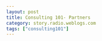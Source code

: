 ```yaml
---
layout: post
title: Consulting 101- Partners
category: story.radio.weblogs.com
tags: ["consulting101"]
---
```

<head>
<meta http-equiv="Content-Type" content="text/html; charset=UTF-8">
    <meta http-equiv="Expires" content="Mon, 01 Jan 1990 01:00:00 GMT">
    <title>Consulting 101: Partners</title>
    <style type="text/css">
      body {
        margin-top: 0px;
        margin-left: 0px;
        margin-right: 0px;
        margin-bottom: 0px;
        }

      body, td, p {
        font-family: verdana, sans-serif;
        font-size: 90%;
        }

      h2 { 
        font-family: Verdana, Arial, Helvetica, sans-serif; font-size: 24px; font-weight: bold
        }
      .header {
        font-family: Verdana, Arial, Helvetica, sans-serif; font-size: 40px; font-weight: bold
        }
      .realsmall {
        font-family: Verdana, Arial, Helvetica, sans-serif; font-size: 9px;
        }
      .small {
        font-family: Verdana, Arial, Helvetica, sans-serif; font-size: 10px;
        }
      </style>
    </head>

| 

 |

| ![](http://radio.weblogs.com/0103807/images/trans60x60.gif)  
 | Last updated: 7/2/2002; 7:37:01 AM  
 | ![](http://radio.weblogs.com/0103807/images/trans60x60.gif) |

| ![](http://radio.weblogs.com/0103807/images/trans60x1.gif)  
 | 

<font size="+3"><b><a href="http://radio.weblogs.com/0103807/" style="color:black; text-decoration:none">The FuzzyBlog!</a></b></font>  
_Marketing 101. Consulting 101. PHP Consulting. Random geeky stuff. I Blog Therefore I Am._

<font size="+1"><b>Consulting 101: Partners</b></font>

Depending on how you count them, I've had six or seven different business partners over the years. Some have worked, some have not but I've been lucky enough to learn from all of them. Of the partners that I've had, my current partner, Gretchen, is the best of the lot -- but that's because we really worked at it (and it doesn't hurt that she's really, really cool). The rest of this essay describes common errors people make with business partners and how to avoid them.

**Disclaimers** : IANAL / IANAA / IAJP (I am not a lawyer / I am not an accountant / I am just practical).&nbsp; Free advice is worth what you pay for it.&nbsp; The advice of a good attorney and accountant for your business is always good.

## Mistake 1: NOT Making the Equity Split Equal

**50 / 50 Is Good!**

To me the biggest mistake people make with partners is valuing one over the other. This always, always, always leads to problems down the road. It creates a power dynamic that is just plain bad.&nbsp; In my opinion it just doesn't matter what the parties bring to the table at the start of the partnership -- what matters is what happens over the course of the partnership.&nbsp; If one party is bringing additional physical assets such as cash or equipment to the partnership then treat it as a scale of equipment to the business that is paid for, with interest, over the next few years.&nbsp; Just don't try and say "Well my Partner is only worth 30% of what I am", etc.&nbsp; That never works.&nbsp; It just doesn't work.

If you are doing the sale of equipment thing then put it in writing at the time of the sale.&nbsp; Why?&nbsp; Because the IRS tends to look negatively on the selling assets to the business for original purchase value -- 5 years later.&nbsp; Do the paperwork at startup time so it's all kosher and the debt is attached to your tax returns every year.

**Comment:** Yes, of the partnerships of mine that have worked out, we did this.&nbsp; And, what of the ones that didn't work out?&nbsp; All but 1 didn't work (and that one might have worked if the equity split had NOT been equal which goes to show that absolute rules can also be wrong).

## Mistake 2: Picking a Partner Just Like You

**Pick a Partner that Complements Your Weaknesses**

We all like people like ourselves.&nbsp; Programmers want to hang out with other programmers, sales folk with other sales folk and so on.&nbsp; This is exactly what you DO NOT want in a partner. Sure they're cool to hang with but that's going to hurt you later.&nbsp; But first a little but more background ...&nbsp; I actually like having a partner. I don't think there is anything lonelier than being the only person running the business. Even if you have staff, being the sole owner is just plain lonely. Some people actually like this -- they like the feeling of sole control and power. Not me. To me, a partner makes the whole process just a lot more fun, more worthwhile.&nbsp; But...&nbsp; What you do not want in a&nbsp; partner is a clone of yourself. For example, if you are a programmer, a serious alpha geek, you do not want another superstar in this area. The best partner complements your weaknesses; they provide the yin to your yang. In our situation, I am very strong along the technical, marketing and strategic dimensions.

Gretchen, on the other hand, is a great designer (I make butt ugly web pages), wonderfully organized (I loathe paperwork far more than you'll ever know), an outstanding networker and, surprisingly, a fantastic sales person (although she made me promise to never, ever make her a business card with "Sales" in the title).&nbsp; Not only do our differences complement each other, but we're able to help teach each other different skills.

When I've had partners that were too close to my own skill set, we tended to conflict with each other over fairly stupid issues -- different approaches to the same problem.&nbsp; And that's actually pretty common.&nbsp; We also lacked critical skills

## Mistake 3: Picking Partners You Haven't Known Long Enough

**Know thy partner well Young Luke, Know them well   
or the dark side will overtake you both**

I'm fond of saying that, in some ways, a business partner is a closer relationship than a spouse.&nbsp; The way I look at it is that there are 168 hours in the week.&nbsp; I've never seen a startup business work less than 60 hours per week, at least in the beginning, a period that is often, but&nbsp;unfortunately,&nbsp;measured in years.&nbsp; That leaves 108 hours in the week.&nbsp; Most people sleep 8 hours per night or 56 hours per week total.&nbsp; This leaves 52 hours per week of waking time to do everything else -- see your spouse, play with the kids, pet the cat, shower, shave, etc.&nbsp; You almost certainly really do spend more time with your partner than you do with your spouse.&nbsp; This makes for a close relationship.&nbsp; And the only way that you will survive this is to know them well.&nbsp; If you've been able to maintain a relationship with someone for a long time then you are a lot more likely to be able to be partners with him or her.&nbsp; I've always thought a lot of venture backed businesses fail because only a portion of the founding team had known each other long enough.

**Comment:** I knew my first partner for 8 years before we founded a company together.&nbsp; I knew Gretchen for more than 2 years before we started making $$$ together.&nbsp; And she and I shared one of those awful, painful bonding experiences that either draws you together or rips you apart.&nbsp; Yes, it was a dot com hell trip, complete with brutal, maniacal ivy league CEO.

## Mistake 4: Make Sure the Vision is Shared - Macro and Micro

**This is where you must agree.**

When you start a business, it's really important to make sure that both forms of the vision for the business is consistent. And the vision isn't just the big picture (macro), it's also the little details (micro). For a macro vision it might be "Provide High Quality Consulting". This goal is usually really easy to agree on -- it's what brought you together in the first place. What I've found is that the little details make all the difference. For example, one of you might want to raise capital while the other wants to grow at a slow and steady pace. Or one of you might want to have employees while the other person realizes  
what a astonishing headache employees can be at times.

So the rule of thumb to use is: Share the Big Picture and Little Picture Visions.

**Comment:** Yup.&nbsp; We're totally on the same page here, both macro and micro.

## Mistake 5: Not Trusting Your Partner

**Without lots and lots of trust, the first time things get hard then&nbsp;the partnership breaks down.**

Of the partners that I've had that actually worked, all of them have been people that I trusted 1000%.&nbsp; The next statement sounds obvious but I'll say it anyway:

**If you don't trust your partner 100% then they shouldn't be your partner.**

Here are some things to think about that can tell you whether or not you can trust your partner:

- Could you trust them to take care of your child? 
- Could you trust them to take care of your pet? Or your plants? 
- Could you ask them to hold a wallet full of cash and not worry about it? 
- If you were traveling and you knew that there was a 50/50 chance that they might need files off your machine, would you have any problems if they saw things on your hard drive? 
- If you were traveling and you knew that there was a 50/50 chance that they might need files off your machine, are you ok givin them a house key ? 
- Would you feel ok giving them your Root password? 
- Would you feel ok giving them the password to all Internet domains (this is a huge trust level for me, even more so than root,&nbsp;since I always insist on controlling the domains, always!).

Now trust is definitely one of my repeated themes that I mention over and over.&nbsp; So you could argue that I'm perhaps blowing this out of proportion.&nbsp; I really don't think so.&nbsp; Trust is key with a business partner.

**Comment:** I don't have children or plants, at least indoor plants; on all the rest of these Gretchen has my complete trust.

## Mistake 6: Not Making it Real and Official

**I hate paperwork, hate it and even I think this is important.**

It's very easy for two individuals to sit down and say "We're partners, let's make money together". This tends to be nebulous, intangible and unofficial -- until you actually make it real. For whatever reason, taking the time to figure out the nitty gritty, nasty little details tends to make both parties realize that this really is a business and you need to work at it.

Here are some of those details that Gretchen and I went over:

1. **Incorporation**. That's right, we actually spent the $500 or so to incorporate via [www.bizfilings.com](http://www.bizfilings.com).&nbsp; Although this is a pain, it's not a bad step to take.&nbsp; A formal structure can have some tax advantages, it also says to your clients that you are a little less fly by night.  
  
2. **Passwords**. That's right -- I turned all of my passwords over to Gretchen right after the incorporation. What? Huh? Well, think about it. We're in the business of doing projects and making money together. What if I got hit by a bus? Or if I fell off a ladder? There's lots of technical talent out there and, while I don't like to think about being replaced,  
other talent could do at least some of my functions (albeit with the ability to write whacky early morning blog entries like this).&nbsp; But if Gretchen doesn't have my passwords this is a much bigger problem. Much bigger. So I disclosed all  
my passwords including: Local Machine Passwords, SysAdmin Passwords, Email Passwords, Website Passwords  
and so on. It was a pain in the neck to do but it was also the right thing to do -- and not only for Gretchen -- but also for our clients. Oh and did Gretchen tell me her passwords? She didn't need to -- I already knew them anyway from helping her with systems administration tasks multiple times over the years. We also setup a process for handling any new passwords that get created so it's easy for each of us to know what passwords have been used.&nbsp; Finally we "hardened" Gretchen's approach to passwords so other folks that may have known hew password don't any longer.  
  
3. **Assignment of Rights**.&nbsp;&nbsp; Given that I've been working in the field for a long time, I have lots and lots of intellectual property.&nbsp; We set up a legal structure so Gretchen has full access to it.&nbsp; For some obvious reasons, I don't want to get into how we handled this but it was setup so that it only becomes contingent on what is called "ADD" (accidental death or dismemberment).&nbsp; I think for Gretchen, when I did this, everything became much, much more real.&nbsp; I could actually see it in her eyes immediately after I signed the documents and gave them to her.&nbsp; It was an "Oh boy ..." type reaction...

**Comment:** Both of us contributed differently to this one.&nbsp; I was big on passwords and assignment of rights while Gretchen correctly recognized that incorporation was important and took care of it.

## Mistake 7: NOT Rewarding the Seller

**Always remember: DEC never paid commissions to sales people.&nbsp; Where's DEC now?**

In any small company there is rarely anything as important as actually selling. Whether you sell consulting services as we do, widgets you make in a small factory, software or something else, if you don't sell then you don't survive. And, the simple truth is that most of us don't like to sell.&nbsp; That's just a fact. The natural salesperson is a rare (but wonderful) beast. What you need to really do is make sales a part of the organization as a whole. And, the best way that I've found over the years to handle this, is pretty simple: Reward the Seller. After Gretchen and I started our very first big job, and got the required (see my [Professionalism](http://radio.weblogs.com/0103807/stories/2002/05/13/successfulConsultingItsAllAboutProfessionalism.html) essay, #10) up front money, we decided on and implemented a commission structure and paid the seller a commission.&nbsp;&nbsp;

**Comment:** What's that you ask?&nbsp; Who got the commission?&nbsp; Given what I wrote in the 2nd main paragraph of Mistake #2, you can make a pretty good guess.&nbsp; Did this bother me?&nbsp; Not in the slightest.&nbsp; Gretchen had some qualms about this but it has always been my experience that if you want to build a culture around anything (and sales commissions are really, really important) then it starts at the beginning.

## Mistake 8: Not Talking About Money

**And if you don't want to bring up money?&nbsp; Tough.&nbsp; This is business.&nbsp; Money's a big part of it.**

A lot of people don't like to talk about money.&nbsp; They even more don't like to admit to money issues.&nbsp; Bear in mind that money does make the world go round and that we all have varying amounts of it.&nbsp; Money becomes an issue in almost every situation so it makes sense to be upfront and deal with it right from the start.

**Comment:** One of the first things we talked about!&nbsp; And both of us brought it up.

## Mistake 9: Not Talking About, Well, Everything

**Get everything out in the open.**

Remember when I described this as "closer than a spouse?"&nbsp; Well if that's true then the one thing that can really tank any spousal relationship is NOT being open and talking about things.&nbsp; The same goes for a partnership.&nbsp; If you have an issue with your partner then the worst thing that you can do is let it fester and make you angry.&nbsp; Don't do that to yourself or to your partner.

**Comment:** Not an issue between Gretchen and myself.&nbsp; We both err on the side of "brutal honesty".

## Mistake 10: Ignoring Your Instincts, First Impressions and Feelings

**Do not ignore your gut.&nbsp; Instincts are often right.**

While I'm not a real touchy, feeling individual, I am a strong believer in both first impressions and gut instincts.&nbsp; Looking back over my career, the situations that ended badly were ones where I often disregarded one or both of these.&nbsp; To me a business partner either "feels right" or "feels wrong".&nbsp; And if it feels wrong, despite whatever other great attributes that partner has, it's just not going to work (IMHO).

**Comment:** Do I have to even make a comment?&nbsp; Clearly Gretchen met all these criteria for me.

  
  

<script language="JavaScript" type="text/javascript"><!--
	var imageUrl = "http://subhonker6.userland.com/weblogStats/count.gif";
	var imageTag = "<img src=\"" + imageUrl + "?group=radio1&usernum=103807&referer=" + escape (document.referrer) + "\" height=\"1\" width=\"1\">";
	document.write (imageTag);
	//--></script>

 | ![](http://radio.weblogs.com/0103807/images/trans60x1.gif)  
 |
| ![](http://radio.weblogs.com/0103807/images/trans60x60.gif)  
 | Copyright 2002 © The FuzzyStuff  
 | ![](http://radio.weblogs.com/0103807/images/trans60x60.gif)  
 |

